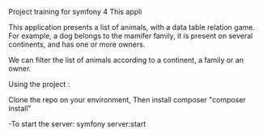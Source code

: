 Project training for symfony 4
This appli 


This application presents a list of animals, with a data table relation game. For example, a dog belongs to the mamifer family, it is present on several continents, and has one or more owners.

We can filter the list of animals according to a continent, a family or an owner.


Using the project : 

Clone the repo on your environment,
Then install composer "composer install"

-To start the server: symfony server:start

